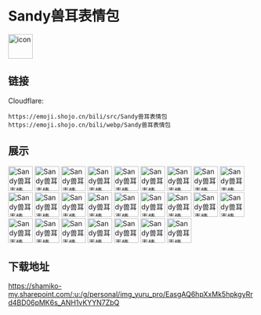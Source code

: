 # Sandy兽耳表情包
<img src="https://emoji.shojo.cn/bili/src/Sandy兽耳表情包/icon.png" width="50" height="50" alt="icon">

## 链接
Cloudflare:
```
https://emoji.shojo.cn/bili/src/Sandy兽耳表情包
https://emoji.shojo.cn/bili/webp/Sandy兽耳表情包
```
## 展示
<img src="https://emoji.shojo.cn/bili/src/Sandy兽耳表情包/Sandy兽耳表情包-1老东西.png" width="50" height="50" alt="Sandy兽耳表情包-1老东西">
<img src="https://emoji.shojo.cn/bili/src/Sandy兽耳表情包/Sandy兽耳表情包-2汗.png" width="50" height="50" alt="Sandy兽耳表情包-2汗">
<img src="https://emoji.shojo.cn/bili/src/Sandy兽耳表情包/Sandy兽耳表情包-3唉.png" width="50" height="50" alt="Sandy兽耳表情包-3唉">
<img src="https://emoji.shojo.cn/bili/src/Sandy兽耳表情包/Sandy兽耳表情包-4你什么.png" width="50" height="50" alt="Sandy兽耳表情包-4你什么">
<img src="https://emoji.shojo.cn/bili/src/Sandy兽耳表情包/Sandy兽耳表情包-5怎么你了.png" width="50" height="50" alt="Sandy兽耳表情包-5怎么你了">
<img src="https://emoji.shojo.cn/bili/src/Sandy兽耳表情包/Sandy兽耳表情包-6不.png" width="50" height="50" alt="Sandy兽耳表情包-6不">
<img src="https://emoji.shojo.cn/bili/src/Sandy兽耳表情包/Sandy兽耳表情包-7爆了.png" width="50" height="50" alt="Sandy兽耳表情包-7爆了">
<img src="https://emoji.shojo.cn/bili/src/Sandy兽耳表情包/Sandy兽耳表情包-8有无.png" width="50" height="50" alt="Sandy兽耳表情包-8有无">
<img src="https://emoji.shojo.cn/bili/src/Sandy兽耳表情包/Sandy兽耳表情包-9纸本.png" width="50" height="50" alt="Sandy兽耳表情包-9纸本">
<img src="https://emoji.shojo.cn/bili/src/Sandy兽耳表情包/Sandy兽耳表情包-0开吸.png" width="50" height="50" alt="Sandy兽耳表情包-0开吸">
<img src="https://emoji.shojo.cn/bili/src/Sandy兽耳表情包/Sandy兽耳表情包-11啵啵.png" width="50" height="50" alt="Sandy兽耳表情包-11啵啵">
<img src="https://emoji.shojo.cn/bili/src/Sandy兽耳表情包/Sandy兽耳表情包-12乐.png" width="50" height="50" alt="Sandy兽耳表情包-12乐">
<img src="https://emoji.shojo.cn/bili/src/Sandy兽耳表情包/Sandy兽耳表情包-13无语.png" width="50" height="50" alt="Sandy兽耳表情包-13无语">
<img src="https://emoji.shojo.cn/bili/src/Sandy兽耳表情包/Sandy兽耳表情包-14闹麻了.png" width="50" height="50" alt="Sandy兽耳表情包-14闹麻了">
<img src="https://emoji.shojo.cn/bili/src/Sandy兽耳表情包/Sandy兽耳表情包-15唉.png" width="50" height="50" alt="Sandy兽耳表情包-15唉">
<img src="https://emoji.shojo.cn/bili/src/Sandy兽耳表情包/Sandy兽耳表情包-16乐.png" width="50" height="50" alt="Sandy兽耳表情包-16乐">
<img src="https://emoji.shojo.cn/bili/src/Sandy兽耳表情包/Sandy兽耳表情包-17are.png" width="50" height="50" alt="Sandy兽耳表情包-17are">
<img src="https://emoji.shojo.cn/bili/src/Sandy兽耳表情包/Sandy兽耳表情包-18反转了.png" width="50" height="50" alt="Sandy兽耳表情包-18反转了">
<img src="https://emoji.shojo.cn/bili/src/Sandy兽耳表情包/Sandy兽耳表情包-19下头.png" width="50" height="50" alt="Sandy兽耳表情包-19下头">
<img src="https://emoji.shojo.cn/bili/src/Sandy兽耳表情包/Sandy兽耳表情包-20是吧.png" width="50" height="50" alt="Sandy兽耳表情包-20是吧">
<img src="https://emoji.shojo.cn/bili/src/Sandy兽耳表情包/Sandy兽耳表情包-21懂你意思.png" width="50" height="50" alt="Sandy兽耳表情包-21懂你意思">
<img src="https://emoji.shojo.cn/bili/src/Sandy兽耳表情包/Sandy兽耳表情包-2233.png" width="50" height="50" alt="Sandy兽耳表情包-2233">
<img src="https://emoji.shojo.cn/bili/src/Sandy兽耳表情包/Sandy兽耳表情包-23典中典.png" width="50" height="50" alt="Sandy兽耳表情包-23典中典">
<img src="https://emoji.shojo.cn/bili/src/Sandy兽耳表情包/Sandy兽耳表情包-24你是.png" width="50" height="50" alt="Sandy兽耳表情包-24你是">
<img src="https://emoji.shojo.cn/bili/src/Sandy兽耳表情包/Sandy兽耳表情包-25k48.png" width="50" height="50" alt="Sandy兽耳表情包-25k48">

## 下载地址

https://shamiko-my.sharepoint.com/:u:/g/personal/img_yuru_pro/EasgAQ6hpXxMk5hpkgyRrd4BD06pMK6s_ANH1vKYYN7ZbQ